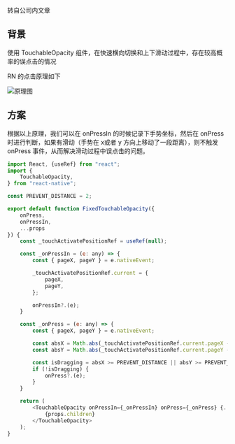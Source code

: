 转自公司内文章

## 背景
使用 TouchableOpacity 组件，在快速横向切换和上下滑动过程中，存在较高概率的误点击的情况

RN 的点击原理如下

![原理图](https://static.yximgs.com/udata/pkg/EE-KSTACK/e31bd613130b81d3fab3054e66762417.svg)

## 方案
根据以上原理，我们可以在 onPressIn 的时候记录下手势坐标，然后在 onPress 时进行判断，如果有滑动（手势在 x或者 y 方向上移动了一段距离），则不触发 onPress 事件，从而解决滑动过程中误点击的问题。

```js
import React, {useRef} from "react";
import {
    TouchableOpacity,
} from "react-native";

const PREVENT_DISTANCE = 2;

export default function FixedTouchableOpacity({
    onPress,
    onPressIn,
    ...props
}) {
    const _touchActivatePositionRef = useRef(null);

    const _onPressIn = (e: any) => {
        const { pageX, pageY } = e.nativeEvent;

        _touchActivatePositionRef.current = {
            pageX,
            pageY,
        };

        onPressIn?.(e);
    }

    const _onPress = (e: any) => {
        const { pageX, pageY } = e.nativeEvent;

        const absX = Math.abs(_touchActivatePositionRef.current.pageX - pageX);
        const absY = Math.abs(_touchActivatePositionRef.current.pageY - pageY);

        const isDragging = absX >= PREVENT_DISTANCE || absY >= PREVENT_DISTANCE;
        if (!isDragging) {
            onPress?.(e);
        }
    }

    return (
        <TouchableOpacity onPressIn={_onPressIn} onPress={_onPress} {...props}>
            {props.children}
        </TouchableOpacity>
    );
}
```